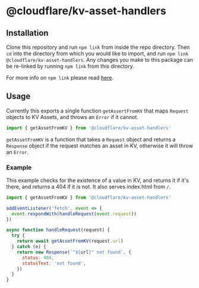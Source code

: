 # @cloudflare/kv-asset-handlers

## Installation

Clone this repository and run `npm link` from inside the repo directory. Then `cd` into the directory from which you would like to import, and run `npm link @cloudflare/kv-asset-handlers`. Any changes you make to this package can be re-linked by running `npm link` from this directory.

For more info on `npm link` please read [here](https://docs.npmjs.com/cli/link).

## Usage

Currently this exports a single function `getAssertFromKV` that maps `Request` objects to KV Assets, and throws an `Error` if it cannot.

```js
import { getAssetFromKV } from '@cloudflare/kv-asset-handlers'
```

`getAssetFromKV` is a function that takes a `Request` object and returns a `Response` object if the request matches an asset in KV, otherwise it will throw an `Error`.

### Example

This example checks for the existence of a value in KV, and returns it if it's there, and returns a 404 if it is not. It also serves index.html from `/`.

```js
import { getAssetFromKV } from '@cloudflare/kv-asset-handlers'

addEventListener('fetch', event => {
  event.respondWith(handleRequest(event.request))
})

async function handleRequest(request) {
  try {
    return await getAssetFromKV(request.url)
  } catch (e) {
    return new Response(`"${url}" not found`, {
      status: 404,
      statusText: 'not found',
    })
  }
}
```
